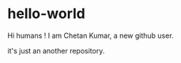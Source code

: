 # hello-world

Hi humans ! 
I am Chetan Kumar, a new github user.


it's just an another repository.

